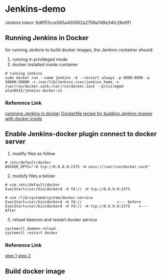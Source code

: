# Jenkins-demo

Jenkins token: 6d6f51cce565a450952a2798a7d9e34fc26e9f1

## Running Jenkins in Docker
for running Jenkins to build docker images, the Jenkins container should:
1. running in privilleged mode
2. docker installed inside container

```=cmd
# running jenkins
sudo docker run --name jenkins -d --restart always -p 8080:8080 -p 50000:50000 -v /var/lib/Jenkins:/var/jenkins_home -v /var/run/docker.sock:/var/run/docker.sock --privileged alan0415/jenkins-docker:v1
```
### Reference Link
[runnning Jenkins in docker](https://ithelp.ithome.com.tw/articles/10200621)
[Dockerfile recipe for building Jenkins images with docker inside](https://www.edureka.co/community/55640/jenkins-docker-docker-image-jenkins-pipeline-docker-registry)

## Enable Jenkins-docker plugin connect to docker server
1. modify files as follow
```
# /etc/default/docker
DOCKER_OPTS="-H tcp://0.0.0.0:2375 -H unix:///var/run/docker.sock"
```
2. modufy files a below:
```
# vim /etc/default/docker
ExecStart=/usr/bin/dockerd -H fd:// -H tcp://0.0.0.0:2375
```
```
# vim /lib/systemd/system/docker.service
ExecStart=/usr/bin/dockerd -H fd://                <--- before
ExecStart=/usr/bin/dockerd -H fd:// -H tcp://0.0.0.0:2375    <--- After
```
3. reload daemon and restart docker service
```=cmd
systemctl daemon-reload
systemctl restart docker
```
### Reference Link
[step 1](https://stackoverflow.com/questions/47709208/how-to-find-docker-host-uri-to-be-used-in-jenkins-docker-plugin)
[step 2](https://github.com/jenkinsci/docker-plugin/issues/637)

## Build docker image
